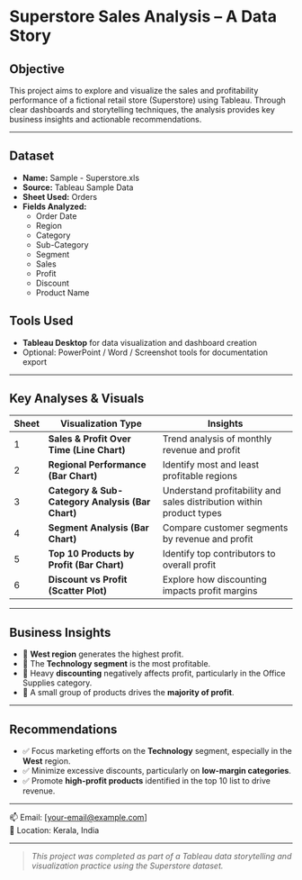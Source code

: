 #  Superstore Sales Analysis – A Data Story

##  Objective
This project aims to explore and visualize the sales and profitability performance of a fictional retail store (Superstore) using Tableau. Through clear dashboards and storytelling techniques, the analysis provides key business insights and actionable recommendations.

---

##  Dataset
- **Name:** Sample - Superstore.xls  
- **Source:** Tableau Sample Data  
- **Sheet Used:** Orders  
- **Fields Analyzed:**
  - Order Date
  - Region
  - Category
  - Sub-Category
  - Segment
  - Sales
  - Profit
  - Discount
  - Product Name



##  Tools Used
- **Tableau Desktop** for data visualization and dashboard creation  
- Optional: PowerPoint / Word / Screenshot tools for documentation export

---

##  Key Analyses & Visuals

| Sheet | Visualization Type | Insights |
|-------|--------------------|----------|
| 1 | **Sales & Profit Over Time (Line Chart)** | Trend analysis of monthly revenue and profit |
| 2 | **Regional Performance (Bar Chart)** | Identify most and least profitable regions |
| 3 | **Category & Sub-Category Analysis (Bar Chart)** | Understand profitability and sales distribution within product types |
| 4 | **Segment Analysis (Bar Chart)** | Compare customer segments by revenue and profit |
| 5 | **Top 10 Products by Profit (Bar Chart)** | Identify top contributors to overall profit |
| 6 | **Discount vs Profit (Scatter Plot)** | Explore how discounting impacts profit margins |

---

##  Business Insights

- 🔹 **West region** generates the highest profit.
- 🔹 The **Technology segment** is the most profitable.
- 🔹 Heavy **discounting** negatively affects profit, particularly in the Office Supplies category.
- 🔹 A small group of products drives the **majority of profit**.

---

##  Recommendations

- ✅ Focus marketing efforts on the **Technology** segment, especially in the **West** region.
- ✅ Minimize excessive discounts, particularly on **low-margin categories**.
- ✅ Promote **high-profit products** identified in the top 10 list to drive revenue.

---
📫 Email: [your-email@example.com]  
📍 Location: Kerala, India

---

> *This project was completed as part of a Tableau data storytelling and visualization practice using the Superstore dataset.*
